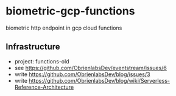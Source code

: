 # biometric-gcp-functions
biometric http endpoint in gcp cloud functions

## Infrastructure
- project: functions-old
- see https://github.com/ObrienlabsDev/eventstream/issues/6
- write https://github.com/ObrienlabsDev/blog/issues/3
- write https://github.com/ObrienlabsDev/blog/wiki/Serverless-Reference-Architecture
